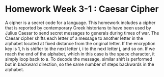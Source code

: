 # Homework Week 3-1 : Caesar Cipher

A cipher is a secret code for a language. This homework includes a cipher that is reported by contemporary Greek historians to have been used by Julius Caesar to send secret messages to generals during times of war. The Caesar cipher shifts each letter of a message to another letter in the alphabet located at fixed distance from the original letter. If the encryption key is 1, h is shifter to the next letter i, i to the next letter j, and so on. If we reach the end of the alphabet, which in this case is the space character, it simply loop back to a. To decode the message, similar shift is performed but in backward direction, so the same number of steps backwards in the alphabet.
